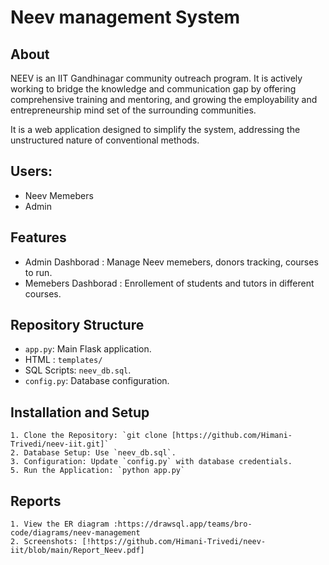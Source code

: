 
# Neev management System

## About

NEEV is an IIT Gandhinagar community outreach program. It is actively working to bridge the knowledge and communication gap by offering comprehensive training and mentoring, and growing the employability and entrepreneurship mind set of the surrounding communities.

It is a web application designed to simplify the system, addressing the unstructured nature of conventional methods.

## Users:
- Neev Memebers
- Admin

## Features
- Admin Dashborad : Manage Neev memebers, donors tracking, courses to run.
- Memebers Dashborad : Enrollement of students and tutors in different courses.


## Repository Structure
- `app.py`: Main Flask application.
- HTML : `templates/` 
- SQL Scripts: `neev_db.sql`.
- `config.py`: Database configuration.

## Installation and Setup
    1. Clone the Repository: `git clone [https://github.com/Himani-Trivedi/neev-iit.git]`
    2. Database Setup: Use `neev_db.sql`.
    3. Configuration: Update `config.py` with database credentials.
    5. Run the Application: `python app.py`

## Reports
    1. View the ER diagram :https://drawsql.app/teams/bro-code/diagrams/neev-management
    2. Screenshots: [!https://github.com/Himani-Trivedi/neev-iit/blob/main/Report_Neev.pdf]
